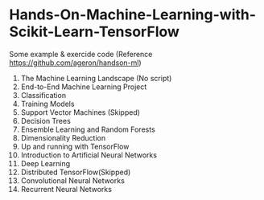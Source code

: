 # Hands-On-Machine-Learning-with-Scikit-Learn-TensorFlow

Some example & exercide code (Reference https://github.com/ageron/handson-ml)
  01. The Machine Learning Landscape (No script)
  02. End-to-End Machine Learning Project
  03. Classification
  04. Training Models
  05. Support Vector Machines (Skipped)
  06. Decision Trees
  07. Ensemble Learning and Random Forests
  08. Dimensionality Reduction
  09. Up and running with TensorFlow
  10. Introduction to Artificial Neural Networks
  11. Deep Learning
  12. Distributed TensorFlow(Skipped)
  13. Convolutional Neural Networks
  14. Recurrent Neural Networks

